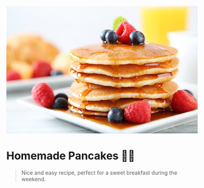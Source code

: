 ![Pancakes](pancakes.jpg)

# Homemade Pancakes :woman_cook:
> Nice and easy recipe, perfect for a sweet breakfast during the weekend.